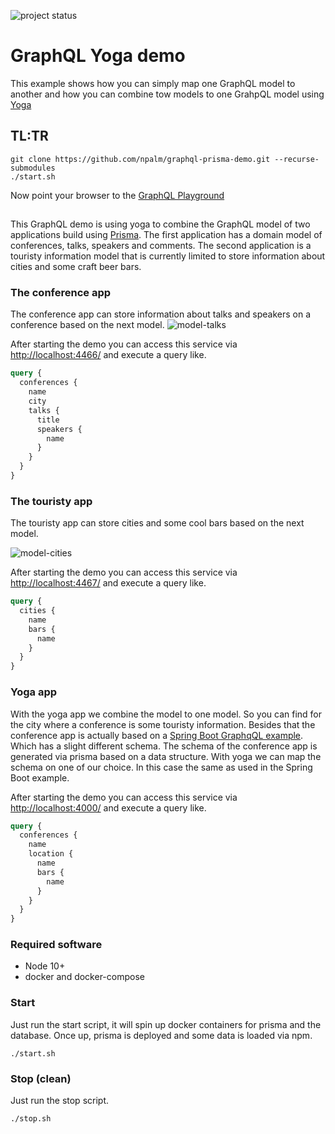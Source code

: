 ![project status](https://img.shields.io/badge/status-demo-orange.svg)

# GraphQL Yoga demo

This example shows how you can simply map one GraphQL model to another and how you can combine tow models to one GrahpQL model using [Yoga](https://github.com/prisma-labs/graphql-yoga)

## TL:TR

```
git clone https://github.com/npalm/graphql-prisma-demo.git --recurse-submodules
./start.sh
```
Now point your browser to the [GraphQL Playground](http://localhost:4000)

## 

This GraphQL demo is using yoga to combine the GraphQL model of two applications build using [Prisma](https://www.prisma.io/). The first application has a domain model of conferences, talks, speakers and comments. The second application is a touristy information model that is currently limited to store information about cities and some craft beer bars. 

### The conference app

The conference app can store information about talks and speakers on a conference based on the next model. 
![model-talks](http://www.plantuml.com/plantuml/proxy?src=https://raw.githubusercontent.com/npalm/graphql-prisma-yoga-demo/master/doc/model-talks.plantuml&counter=1)

After starting the demo you can access this service via [http://localhost:4466/](http://localhost:4466/) and execute a query like.
```graphql
query {
  conferences {
    name
    city
    talks {
      title
      speakers {
        name
      }
    }
  }
}
```

### The touristy app

The touristy app can store cities and some cool bars based on the next model.

![model-cities](http://www.plantuml.com/plantuml/proxy?src=https://raw.githubusercontent.com/npalm/graphql-prisma-yoga-demo/master/doc/model-cities.plantuml&counter=1)


After starting the demo you can access this service via [http://localhost:4467/](http://localhost:4467/) and execute a query like.
```graphql
query {
  cities {
    name
    bars {
      name
    }
  }
}
```

### Yoga app
With the yoga app we combine the model to one model. So you can find for the city where a conference is some touristy information. Besides that the conference app is actually based on a [Spring Boot GraphqQL example](https://github.com/npalm/graphql-java-demo). Which has a slight different schema. The schema of the conference app is generated via prisma based on a data structure. With yoga we can map the schema on one of our choice. In this case the same as used in the Spring Boot example. 


After starting the demo you can access this service via [http://localhost:4000/](http://localhost:4000/) and execute a query like.
```graphql
query {
  conferences {
    name
    location {
      name
      bars {
        name
      }
    }
  }
}
```

### Required software
- Node 10+
- docker and docker-compose

### Start

Just run the start script, it will spin up docker containers for prisma and the database. Once up, prisma is deployed and some data is loaded via npm.

```
./start.sh
```

### Stop (clean)

Just run the stop script.

```
./stop.sh
```

